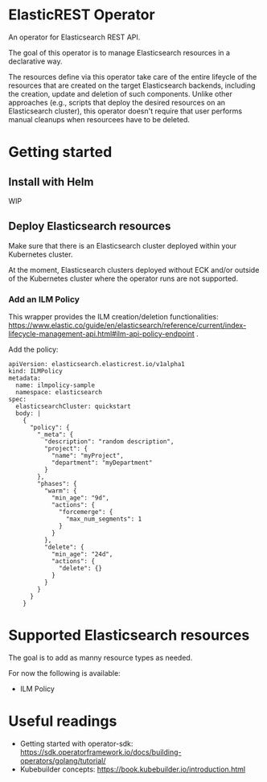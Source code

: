 # ElasticREST Operator
An operator for Elasticsearch REST API.

The goal of this operator is to manage Elasticsearch resources in a declarative way.

The resources define via this operator take care of the entire lifeycle of the resources that are created on the target Elasticsearch backends, including the creation, update and deletion of such components.
Unlike other approaches (e.g., scripts that deploy the desired resources on an Elasticsearch cluster), this operator doesn't require that user performs manual cleanups when resourcees have to be deleted.

# Getting started
## Install with Helm
WIP

## Deploy Elasticsearch resources
Make sure that there is an Elasticsearch cluster deployed within your Kubernetes cluster.

At the moment, Elasticsearch clusters deployed without ECK and/or outside of the Kubernetes cluster where the operator runs are not supported.
### Add an ILM Policy
This wrapper provides the ILM creation/deletion functionalities: https://www.elastic.co/guide/en/elasticsearch/reference/current/index-lifecycle-management-api.html#ilm-api-policy-endpoint .

Add the policy:
```
apiVersion: elasticsearch.elasticrest.io/v1alpha1
kind: ILMPolicy
metadata:
  name: ilmpolicy-sample
  namespace: elasticsearch
spec:
  elasticsearchCluster: quickstart
  body: |
    {
      "policy": {
        "_meta": {
          "description": "random description",
          "project": {
            "name": "myProject",
            "department": "myDepartment"
          }
        },
        "phases": {
          "warm": {
            "min_age": "9d",
            "actions": {
              "forcemerge": {
                "max_num_segments": 1
              }
            }
          },
          "delete": {
            "min_age": "24d",
            "actions": {
              "delete": {}
            }
          }
        }
      }
    }
```

# Supported Elasticsearch resources
The goal is to add as manny resource types as needed.

For now the following is available:
 - ILM Policy

# Useful readings
 - Getting started with operator-sdk: https://sdk.operatorframework.io/docs/building-operators/golang/tutorial/
 - Kubebuilder concepts: https://book.kubebuilder.io/introduction.html
